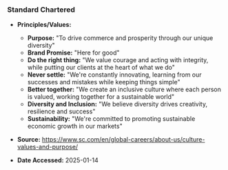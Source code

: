 ### Standard Chartered

- **Principles/Values:**
  - **Purpose:** "To drive commerce and prosperity through our unique diversity"
  - **Brand Promise:** "Here for good"
  - **Do the right thing:** "We value courage and acting with integrity, while putting our clients at the heart of what we do"
  - **Never settle:** "We're constantly innovating, learning from our successes and mistakes while keeping things simple"
  - **Better together:** "We create an inclusive culture where each person is valued, working together for a sustainable world"
  - **Diversity and Inclusion:** "We believe diversity drives creativity, resilience and success"
  - **Sustainability:** "We're committed to promoting sustainable economic growth in our markets"

- **Source:** https://www.sc.com/en/global-careers/about-us/culture-values-and-purpose/
- **Date Accessed:** 2025-01-14